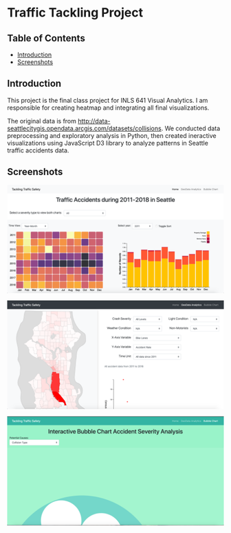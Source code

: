 # Traffic Tackling Project

## Table of Contents

* [Introduction](#introduction)
* [Screenshots](#screenshots)


## Introduction
This project is the final class project for INLS 641 Visual Analytics. I am responsible for creating heatmap and integrating all final visualizations. 

The original data is from http://data-seattlecitygis.opendata.arcgis.com/datasets/collisions. We conducted data preprocessing and exploratory analysis in Python, then created ineractive visualizations using JavaScript D3 library to analyze patterns in Seattle traffic accidents data.

## Screenshots
![](img/homepage.png)


![](img/map.png)


![](img/bubble.png)
